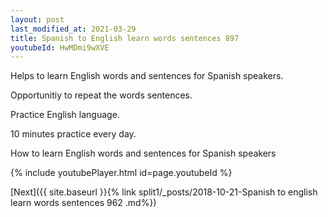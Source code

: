 ```yaml
---
layout: post
last_modified_at: 2021-03-29
title: Spanish to English learn words sentences 897 
youtubeId: HwMDmi9wXVE
---
```

 
 
Helps to learn English words and sentences for Spanish speakers.

Opportunitiy to repeat the words sentences. 

Practice English language. 
 
10 minutes practice every day. 
 
How to learn English words and sentences for Spanish speakers 
 
{% include youtubePlayer.html id=page.youtubeId %}
 
 
[Next]({{ site.baseurl }}{% link  split1/_posts/2018-10-21-Spanish to english learn words sentences 962 .md%})
 
